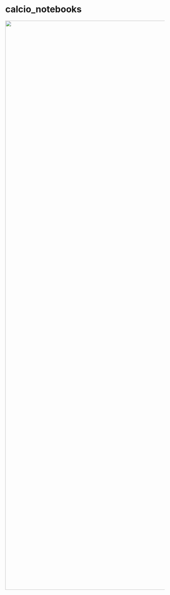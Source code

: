 # calcio_notebooks
<div>
    <a href="https://plotly.com/~cappelchi/187/?share_key=BTvjpBVg0XS9RcRG88sUIO" target="_blank" title="England - Premier League vs. Global profile" style="display: block; text-align: center;"><img src="https://plotly.com/~cappelchi/187.png?share_key=BTvjpBVg0XS9RcRG88sUIO" alt="England - Premier League vs. Global profile" style="max-width: 100%;width: 1800px;"  width="1800" onerror="this.onerror=null;this.src='https://plotly.com/404.png';" /></a>
    <script data-plotly="cappelchi:187" sharekey-plotly="BTvjpBVg0XS9RcRG88sUIO" src="https://plotly.com/embed.js" async></script>
</div>
